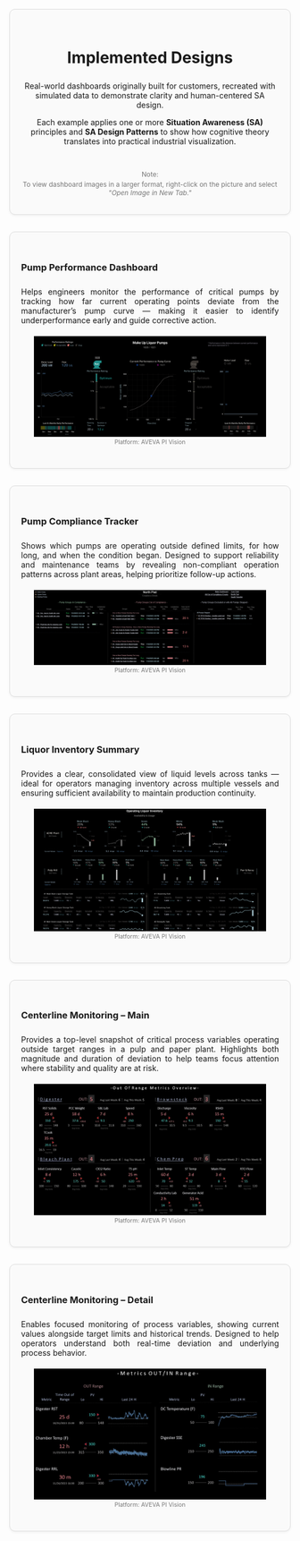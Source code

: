 <!-- Implemented Designs Page with Card Layout and Contents Menu -->

<div style="display: flex; flex-direction: row; align-items: flex-start; gap: 40px;">

<!-- Main Content Area -->
<div style="flex: 1;">

<!-- Header Card -->
<div style="border: 1px solid #ddd; border-radius: 10px; padding: 30px 20px; margin: 30px 0; background-color: #fafafa; box-shadow: 0 2px 4px rgba(0,0,0,0.05); text-align: center;">
  <div style="max-width: 600px; margin: 0 auto;">
    <h1 style="margin-bottom: 25px;">Implemented Designs</h1>
    <p>Real-world dashboards originally built for customers, recreated with simulated data to demonstrate clarity and human-centered SA design.</p>
    <p>Each example applies one or more <strong>Situation Awareness (SA)</strong> principles and <strong>SA Design Patterns</strong> to show how cognitive theory translates into practical industrial visualization.</p>
    <p style="font-size: 0.85em; color: #777; margin: 0; padding-top: 30px; margin-bottom: 0px; line-height: 1.2;">
      Note:
    </p>
    <p style="font-size: 0.85em; color: #777; margin: 0; padding-top: 4px; margin-bottom: 1px; line-height: 1.2;">
      To view dashboard images in a larger format, right-click on the picture and select <em>"Open Image in New Tab."</em>
    </p>
  </div>
</div>

<!-- Pump Performance -->
<div id="pump-performance" style="border: 1px solid #ddd; border-radius: 10px; padding: 30px 20px; margin: 30px 0; background-color: #fafafa; box-shadow: 0 2px 4px rgba(0,0,0,0.05);">
  <h3 style="margin-bottom: 25px;">Pump Performance Dashboard</h3>
  <p style="margin-bottom: 15px; max-width: 1000px; text-align: justify; text-justify: inter-word;">
    Helps engineers monitor the performance of critical pumps by tracking how far current operating points deviate from the manufacturer’s pump curve — making it easier to identify underperformance early and guide corrective action.
  </p>
  <div style="text-align: center; margin-top: 20px;">
    <img src="../images/reference_dashboard_example_pump_performance.PNG" alt="Pump Performance Dashboard" width="90%" />
  </div>
  <div style="font-size: 0.75em; color: #777; margin-bottom: 10px; text-align: center;">Platform: AVEVA PI Vision</div>
</div>

<!-- Pump Compliance -->
<div id="pump-compliance" style="border: 1px solid #ddd; border-radius: 10px; padding: 30px 20px; margin: 30px 0; background-color: #fafafa; box-shadow: 0 2px 4px rgba(0,0,0,0.05);">
  <h3 style="margin-bottom: 25px;">Pump Compliance Tracker</h3>
  <p style="margin-bottom: 15px; max-width: 1000px; text-align: justify; text-justify: inter-word;">
    Shows which pumps are operating outside defined limits, for how long, and when the condition began. Designed to support reliability and maintenance teams by revealing non-compliant operation patterns across plant areas, helping prioritize follow-up actions.
  </p>
  <div style="text-align: center; margin-top: 20px;">
    <img src="../images/chunking_pivision_for_linkedin.PNG" alt="Pump Compliance Tracker" width="90%" />
  </div>
  <div style="font-size: 0.75em; color: #777; margin-bottom: 10px; text-align: center;">Platform: AVEVA PI Vision</div>
</div>

<!-- Liquor Inventory -->
<div id="liquor-inventory" style="border: 1px solid #ddd; border-radius: 10px; padding: 30px 20px; margin: 30px 0; background-color: #fafafa; box-shadow: 0 2px 4px rgba(0,0,0,0.05);">
  <h3 style="margin-bottom: 25px;">Liquor Inventory Summary</h3>
  <p style="margin-bottom: 15px; max-width: 1000px; text-align: justify; text-justify: inter-word;">
    Provides a clear, consolidated view of liquid levels across tanks — ideal for operators managing inventory across multiple vessels and ensuring sufficient availability to maintain production continuity.
  </p>
  <div style="text-align: center; margin-top: 20px;">
    <img src="../images/reference_dashboard_example_liquor_inventory.PNG" alt="Liquor Inventory Summary" width="90%" />
  </div>
  <div style="font-size: 0.75em; color: #777; margin-bottom: 10px; text-align: center;">Platform: AVEVA PI Vision</div>
</div>

<!-- Centerlines Main -->
<div id="centerlines-main" style="border: 1px solid #ddd; border-radius: 10px; padding: 30px 20px; margin: 30px 0; background-color: #fafafa; box-shadow: 0 2px 4px rgba(0,0,0,0.05);">
  <h3 style="margin-bottom: 25px;">Centerline Monitoring – Main</h3>
  <p style="margin-bottom: 15px; max-width: 1000px; text-align: justify; text-justify: inter-word;">
    Provides a top-level snapshot of critical process variables operating outside target ranges in a pulp and paper plant. Highlights both magnitude and duration of deviation to help teams focus attention where stability and quality are at risk.
  </p>
  <div style="text-align: center; margin-top: 20px;">
    <img src="../images/reference_dashboard_example_centerlines_main.jpeg" alt="Centerlines Main" width="90%" />
  </div>
  <div style="font-size: 0.75em; color: #777; margin-bottom: 10px; text-align: center;">Platform: AVEVA PI Vision</div>
</div>

<!-- Centerlines Detail -->
<div id="centerlines-detail" style="border: 1px solid #ddd; border-radius: 10px; padding: 30px 20px; margin: 30px 0; background-color: #fafafa; box-shadow: 0 2px 4px rgba(0,0,0,0.05);">
  <h3 style="margin-bottom: 25px;">Centerline Monitoring – Detail</h3>
  <p style="margin-bottom: 15px; max-width: 1000px; text-align: justify; text-justify: inter-word;">
    Enables focused monitoring of process variables, showing current values alongside target limits and historical trends. Designed to help operators understand both real-time deviation and underlying process behavior.
  </p>
  <div style="text-align: center; margin-top: 20px;">
    <img src="../images/reference_dashboard_example_centerlines.jpeg" alt="Centerlines Detail" width="90%" />
  </div>
  <div style="font-size: 0.75em; color: #777; margin-bottom: 10px; text-align: center;">Platform: AVEVA PI Vision</div>
</div>

</div>

</div>
